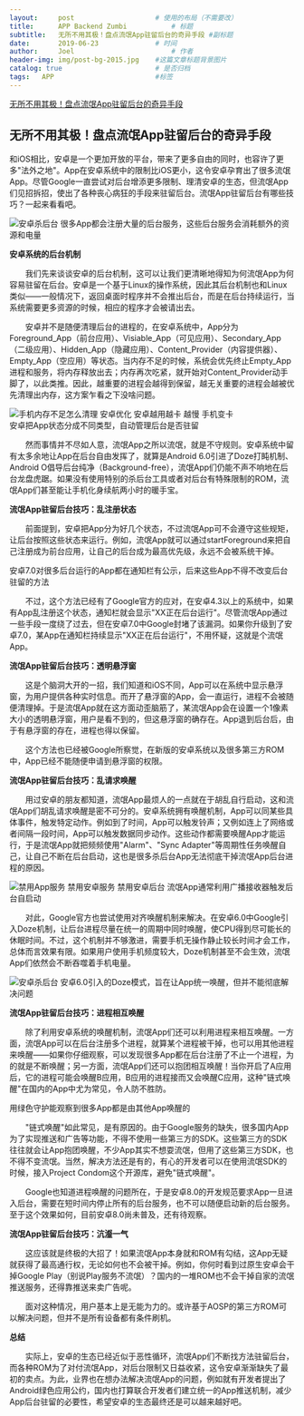 ```yaml
---
layout:     post   				    # 使用的布局（不需要改）
title:      APP Backend Zumbi			# 标题
subtitle:   无所不用其极！盘点流氓App驻留后台的奇异手段 #副标题
date:       2019-06-23 				# 时间
author:     Joel 						# 作者
header-img: img/post-bg-2015.jpg 	#这篇文章标题背景图片
catalog: true 						# 是否归档
tags:	APP							#标签
---
```

<a href="https://mp.weixin.qq.com/s?__biz=MjM5NTY1MjY0MQ==&mid=2650738471&idx=1&sn=aa4d441b273b1505c67c3be6663854ea&chksm=befe9a698989137f806693376d6ad1da5e7e746f541dcf1909f9012bb2429846f013feb5c331&mpshare=1&scene=1&srcid=0927fqegYffisYdnIfEWxkdT&pass_ticket=tB08wSX9ENKcHH%2BbxYTJ8vLvzOyEuZ4v%2FmSF8VnlR69XQGlEHrBPX23zOl6VwBg1#rd">无所不用其极！盘点流氓App驻留后台的奇异手段</a>
## 无所不用其极！盘点流氓App驻留后台的奇异手段

和iOS相比，安卓是一个更加开放的平台，带来了更多自由的同时，也容许了更多"法外之地"。App在安卓系统中的限制比iOS更小，这令安卓孕育出了很多流氓App。尽管Google一直尝试对后台增添更多限制、理清安卓的生态，但流氓App们见招拆招，使出了各种丧心病狂的手段来驻留后台。流氓App驻留后台有哪些技巧？一起来看看吧。

![](/img/blog/Z_files/640 "安卓杀后台")
很多App都会注册大量的后台服务，这些后台服务会消耗额外的资源和电量

**安卓系统的后台机制**

　　我们先来谈谈安卓的后台机制，这可以让我们更清晰地得知为何流氓App为何容易驻留在后台。安卓是一个基于Linux的操作系统，因此其后台机制也和Linux类似——一般情况下，返回桌面时程序并不会推出后台，而是在后台持续运行，当系统需要更多资源的时候，相应的程序才会被请出去。

　　安卓并不是随便清理后台的进程的，在安卓系统中，App分为Foreground_App（前台应用）、Visiable_App（可见应用）、Secondary_App（二级应用）、Hidden_App（隐藏应用）、Content_Provider（内容提供器）、Empty_App（空应用）等状态。当内存不足的时候，系统会优先终止Empty_App进程和服务，将内存释放出去；内存再次吃紧，就开始对Content_Provider动手脚了，以此类推。因此，越重要的进程会越得到保留，越无关重要的进程会越被优先清理出内存，这方案乍看之下没啥问题。

![](/img/blog/Z_files/640(1) "手机内存不足怎么清理 安卓优化 安卓越用越卡 越慢 手机变卡")<br>
安卓把App状态分成不同类型，自动管理后台是否驻留

　　然而事情并不尽如人意，流氓App之所以流氓，就是不守规则。安卓系统中留有太多余地让App在后台自由发挥了，就算是Android 6.0引进了Doze打盹机制、Android O倡导后台纯净（Background-free），流氓App们仍能不声不响地在后台龙盘虎踞。如果没有使用特别的杀后台工具或者对后台有特殊限制的ROM，流氓App们甚至能让手机化身续航两小时的暖手宝。

**流氓App驻留后台技巧：乱注册状态**

　　前面提到，安卓把App分为好几个状态，不过流氓App可不会遵守这些规矩，让后台按照这些状态来运行。例如，流氓App就可以通过startForeground来把自己注册成为前台应用，让自己的后台成为最高优先级，永远不会被系统干掉。


安卓7.0对很多后台运行的App都在通知栏有公示，后来这些App不得不改变后台驻留的方法

　　不过，这个方法已经有了Google官方的应对，在安卓4.3以上的系统中，如果有App乱注册这个状态，通知栏就会显示"XX正在后台运行"。尽管流氓App通过一些手段一度绕了过去，但在安卓7.0中Google封堵了该漏洞。如果你升级到了安卓7.0，某App在通知栏持续显示"XX正在后台运行"，不用怀疑，这就是个流氓App。

**流氓App驻留后台技巧：透明悬浮窗**

　　这是个脑洞大开的一招，我们知道和iOS不同，App可以在系统中显示悬浮窗，为用户提供各种实时信息。而开了悬浮窗的App，会一直运行，进程不会被随便清理掉。于是流氓App就在这方面动歪脑筋了，某流氓App会在设置一个1像素大小的透明悬浮窗，用户是看不到的，但这悬浮窗的确存在。App退到后台后，由于有悬浮窗的存在，进程也得以保留。

　　这个方法也已经被Google所察觉，在新版的安卓系统以及很多第三方ROM中，App已经不能随便申请到悬浮窗的权限。

**流氓App驻留后台技巧：乱请求唤醒**

　　用过安卓的朋友都知道，流氓App最烦人的一点就在于胡乱自行启动，这和流氓App们胡乱请求唤醒是密不可分的。安卓系统拥有唤醒机制，App可以同某些具体事件，触发特定动作。例如到了时间，App可以触发铃声；又例如连上了网络或者间隔一段时间，App可以触发数据同步动作。这些动作都需要唤醒App才能运行，于是流氓App就把频频使用"Alarm"、"Sync Adapter"等周期性任务唤醒自己，让自己不断在后台启动，这也是很多杀后台App无法彻底干掉流氓App后台进程的原因。

![](/img/blog/Z_files/640(3) "禁用App服务 禁用安卓服务 禁用安卓后台")
流氓App通常利用广播接收器触发后台自启动

　　对此，Google官方也尝试使用对齐唤醒机制来解决。在安卓6.0中Google引入Doze机制，让后台进程尽量在统一的周期中同时唤醒，使CPU得到尽可能长的休眠时间。不过，这个机制并不够激进，需要手机无操作静止较长时间才会工作，总体而言效果有限。如果用户使用手机频度较大，Doze机制甚至不会生效，流氓App们依然会不断吞噬着手机电量。

![](/img/blog/Z_files/640(5) "安卓杀后台")
安卓6.0引入的Doze模式，旨在让App统一唤醒，但并不能彻底解决问题

**流氓App驻留后台技巧：进程相互唤醒**

　　除了利用安卓系统的唤醒机制，流氓App们还可以利用进程来相互唤醒。一方面，流氓App可以在后台注册多个进程，就算某个进程被干掉，也可以用其他进程来唤醒——如果你仔细观察，可以发现很多App都在后台注册了不止一个进程，为的就是不断唤醒；另一方面，流氓App们还可以抱团相互唤醒！当你开启了A应用后，它的进程可能会唤醒B应用，B应用的进程接而又会唤醒C应用，这种"链式唤醒"在国内的App中尤为常见，令人防不胜防。


用绿色守护能观察到很多App都是由其他App唤醒的

　　"链式唤醒"如此常见，是有原因的。由于Google服务的缺失，很多国内App为了实现推送和广告等功能，不得不使用一些第三方的SDK。这些第三方的SDK往往就会让App抱团唤醒，不少App其实不想耍流氓，但用了这些第三方SDK，也不得不变流氓。当然，解决方法还是有的，有心的开发者可以在使用流氓SDK的时候，接入Project Condom这个开源库，避免"链式唤醒"。

　　Google也知道进程唤醒的问题所在，于是安卓8.0的开发规范要求App一旦进入后台，需要在短时间内停止所有的后台服务，也不可以随便启动新的后台服务。至于这个效果如何，目前安卓8.0尚未普及，还有待观察。

**流氓App驻留后台技巧：沆瀣一气**

　　这应该就是终极的大招了！如果流氓App本身就和ROM有勾结，这App无疑就获得了最高通行权，无论如何也不会被干掉。例如，你何时看到过原生安卓会干掉Google Play（别说Play服务不流氓）？国内的一堆ROM也不会干掉自家的流氓推送服务，还得靠推送来卖广告呢。

　　面对这种情况，用户基本上是无能为力的。或许基于AOSP的第三方ROM可以解决问题，但并不是所有设备都有条件刷机。

**总结**

　　实际上，安卓的生态已经近似于恶性循环，流氓App们不断找方法驻留后台，而各种ROM为了对付流氓App，对后台限制又日益收紧，这令安卓渐渐缺失了最初的卖点。为此，业界也在想办法解决流氓App的问题，例如就有开发者提出了Android绿色应用公约，国内也打算联合开发者们建立统一的App推送机制，减少App后台驻留的必要性，希望安卓的生态最终还是可以越来越好吧。

